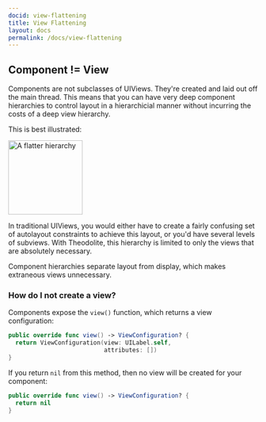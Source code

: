 ```yaml
---
docid: view-flattening
title: View Flattening
layout: docs
permalink: /docs/view-flattening
---
```


## Component != View

Components are not subclasses of UIViews. They're created and laid out off the main thread. This means that you can have very deep component hierarchies to control layout in a hierarchicial manner without incurring the costs of a deep view hierarchy.

This is best illustrated:

<img src="http://theodolite.org/static/images/flatter-feed-hierarchy.png" alt="A flatter hierarchy" style="width: 150px;"/>

In traditional UIViews, you would either have to create a fairly confusing set of autolayout constraints to achieve this layout, or you'd have several levels of subviews. With Theodolite, this hierarchy is limited to only the views that are absolutely necessary.

Component hierarchies separate layout from display, which makes extraneous views unnecessary.

### How do I not create a view?

Components expose the `view()` function, which returns a view configuration:

```swift
public override func view() -> ViewConfiguration? {
  return ViewConfiguration(view: UILabel.self,
                           attributes: [])
}
```

If you return `nil` from this method, then no view will be created for your component:

```swift
public override func view() -> ViewConfiguration? {
  return nil
}
```

